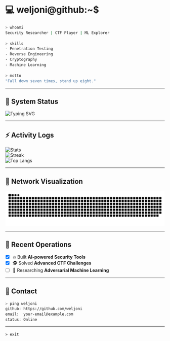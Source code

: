 # 💻 weljoni@github:~$

```bash
> whoami
Security Researcher | CTF Player | ML Explorer

> skills
- Penetration Testing
- Reverse Engineering
- Cryptography
- Machine Learning

> motto
"Fall down seven times, stand up eight."
```

---

## 🧠 System Status

![Typing SVG](https://readme-typing-svg.herokuapp.com?font=Fira+Code&weight=500&size=20&duration=2500&pause=1000&color=39FF14&center=true&vCenter=true&width=500&lines=Loading+Cybersecurity+Modules...;Running+CTF+Simulations...;Analyzing+Adversarial+ML+Models...)

---

## ⚡ Activity Logs

![Stats](https://github-readme-stats.vercel.app/api?username=weljoni&show_icons=true&theme=matrix)  
![Streak](https://github-readme-streak-stats.herokuapp.com/?user=weljoni&theme=matrix)  
![Top Langs](https://github-readme-stats.vercel.app/api/top-langs/?username=weljoni&layout=compact&theme=matrix)

---

## 🐍 Network Visualization

![Snake animation](https://github.com/Platane/snk/raw/output/github-contribution-grid-snake.svg)

---

## 📂 Recent Operations

- [x] 🔥 Built **AI-powered Security Tools**  
- [x] 🕵️ Solved **Advanced CTF Challenges**  
- [ ] 🤖 Researching **Adversarial Machine Learning**  

---

## 📡 Contact

```bash
> ping weljoni
github: https://github.com/weljoni
email:  your-email@example.com
status: Online
```

---

`> exit`
